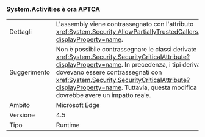 ### <a name="systemactivities-is-now-aptca"></a>System.Activities è ora APTCA

|   |   |
|---|---|
|Dettagli|L'assembly viene contrassegnato con l'attributo <xref:System.Security.AllowPartiallyTrustedCallersAttribute?displayProperty=name>.|
|Suggerimento|Non è possibile contrassegnare le classi derivate con <xref:System.Security.SecurityCriticalAttribute?displayProperty=name>. In precedenza, i tipi derivati dovevano essere contrassegnati con <xref:System.Security.SecurityCriticalAttribute?displayProperty=name>. Tuttavia, questa modifica non dovrebbe avere un impatto reale.|
|Ambito|Microsoft Edge|
|Versione|4.5|
|Tipo|Runtime|

